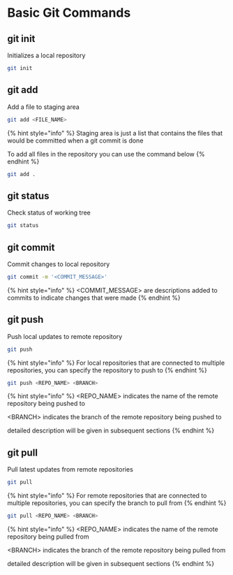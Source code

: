 # Basic Git Commands

## git init

Initializes a local repository

```bash
git init
```

## git add

Add a file to staging area

```bash
git add <FILE_NAME>
```

{% hint style="info" %}
Staging area is just a list that contains the files that would be committed when a git commit is done

To add all files in the repository you can use the command below
{% endhint %}

```bash
git add .
```

## git status

Check status of working tree

```bash
git status
```

## git commit

Commit changes to local repository

```bash
git commit -m '<COMMIT_MESSAGE>'
```

{% hint style="info" %}
&lt;COMMIT\_MESSAGE&gt; are descriptions added to commits to indicate changes that were made
{% endhint %}

## git push

Push local updates to remote repository

```bash
git push
```

{% hint style="info" %}
For local repositories that are connected to multiple repositories, you can specify the repository to push to
{% endhint %}

```bash
git push <REPO_NAME> <BRANCH>
```

{% hint style="info" %}
&lt;REPO\_NAME&gt; indicates the name of the remote repository being pushed to

&lt;BRANCH&gt; indicates the branch of the remote repository being pushed to

detailed description will be given in subsequent sections
{% endhint %}

## git pull

Pull latest updates from remote repositories

```bash
git pull
```

{% hint style="info" %}
For remote repositories that are connected to multiple repositories, you can specify the branch to pull from
{% endhint %}

```bash
git pull <REPO_NAME> <BRANCH>
```

{% hint style="info" %}
&lt;REPO\_NAME&gt; indicates the name of the remote repository being pulled from

&lt;BRANCH&gt; indicates the branch of the remote repository being pulled from

detailed description will be given in subsequent sections
{% endhint %}

